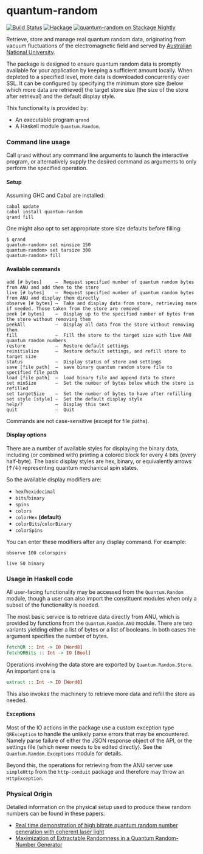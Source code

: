 # quantum-random

[![Build Status](https://travis-ci.org/BlackBrane/quantum-random.svg?branch=master)](https://travis-ci.org/BlackBrane/quantum-random)
[![Hackage](https://img.shields.io/hackage/v/quantum-random.svg)](http://hackage.haskell.org/package/quantum-random)
[![quantum-random on Stackage Nightly](http://stackage.org/package/quantum-random/badge/nightly)](http://stackage.org/nightly/package/quantum-random)


Retrieve, store and manage real quantum random data, originating from vacuum fluctuations of the electromagnetic field and served by [Australian National University](http://qrng.anu.edu.au/).

The package is designed to ensure quantum random data is promptly available for your application by keeping a sufficient amount locally. When depleted to a specified level, more data is downloaded concurrently over SSL. It can be configured by specifying the minimum store size (below which more data are retrieved) the target store size (the size of the store after retrieval) and the default display style.

This functionality is provided by:

* An executable program `qrand`
* A Haskell module `Quantum.Random`.

### Command line usage

Call `qrand` without any command line arguments to launch the interactive program, or alternatively
supply the desired command as arguments to only perform the specified operation.

#### Setup

Assuming GHC and Cabal are installed:

```
cabal update
cabal install quantum-random
qrand fill
```

One might also opt to set appropriate store size defaults before filling:

```
$ qrand
quantum-random> set minsize 150
quantum-random> set tarsize 300
quantum-random> fill
```

#### Available commands

```
add [# bytes]     –  Request specified number of quantum random bytes from ANU and add them to the store
live [# bytes]    –  Request specified number of quantum random bytes from ANU and display them directly
observe [# bytes] –  Take and display data from store, retrieving more if needed. Those taken from the store are removed
peek [# bytes]    –  Display up to the specified number of bytes from the store without removing them
peekAll           –  Display all data from the store without removing them
fill              –  Fill the store to the target size with live ANU quantum random numbers
restore           –  Restore default settings
reinitialize      –  Restore default settings, and refill store to target size
status            –  Display status of store and settings
save [file path]  –  save binary quantum random store file to specified file path
load [file path]  –  load binary file and append data to store
set minSize       –  Set the number of bytes below which the store is refilled
set targetSize    –  Set the number of bytes to have after refilling
set style [style] –  Set the default display style
help/?            –  Display this text
quit              –  Quit
```

Commands are not case-sensitive (except for file paths).

#### Display options

There are a number of available styles for displaying the binary data, including (or combined with) printing a colored block for every 4 bits (every half-byte). The basic display styles are hex, binary, or equivalently arrows (↑/↓) representing quantum mechanical spin states.

So the available display modifiers are:

* `hex`/`hexidecimal`
* `bits`/`binary`
* `spins`
* `colors`
* `colorHex` __(default)__
* `colorBits`/`colorBinary`
* `colorSpins`


You can enter these modifiers after any display command. For example:

`observe 100 colorspins`

`live 50 binary`

### Usage in Haskell code

All user-facing functionality may be accessed from the `Quantum.Random` module, though a user can
also import the constituent modules when only a subset of the functionality is needed.

The most basic service is to retrieve data directly from ANU, which is provided by functions
from the `Quantum.Random.ANU` module. There are two variants yielding either a list of bytes or a
list of booleans. In both cases the argument specifies the number of bytes.

```haskell
fetchQR :: Int -> IO [Word8]
fetchQRBits :: Int -> IO [Bool]
```

Operations involving the data store are exported by `Quantum.Random.Store`. An important one is

```haskell
extract :: Int -> IO [Word8]
```
This also invokes the machinery to retrieve more data and refill the store as needed.

#### Exceptions

Most of the IO actions in the package use a custom exception type `QRException` to handle the unlikely
parse errors that may be encountered. Namely parse failure of either the JSON response object
of the API, or the settings file (which never needs to be edited directly). See the `Quantum.Random.Exceptions` module for details.

Beyond this, the operations for retrieving from the ANU server use `simpleHttp` from the
`http-conduit` package and therefore may throw an `HttpException`.

### Physical Origin

Detailed information on the physical setup used to produce these random numbers can be
found in these papers:

* [Real time demonstration of high bitrate quantum random number generation with coherent laser light](http://arxiv.org/abs/1107.4438)
* [Maximization of Extractable Randomness in a Quantum Random-Number Generator](http://arxiv.org/abs/1411.4512)
